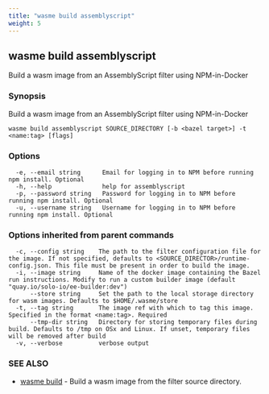 ```yaml
---
title: "wasme build assemblyscript"
weight: 5
---
```

## wasme build assemblyscript

Build a wasm image from an AssemblyScript filter using NPM-in-Docker

### Synopsis

Build a wasm image from an AssemblyScript filter using NPM-in-Docker

```
wasme build assemblyscript SOURCE_DIRECTORY [-b <bazel target>] -t <name:tag> [flags]
```

### Options

```
  -e, --email string      Email for logging in to NPM before running npm install. Optional
  -h, --help              help for assemblyscript
  -p, --password string   Password for logging in to NPM before running npm install. Optional
  -u, --username string   Username for logging in to NPM before running npm install. Optional
```

### Options inherited from parent commands

```
  -c, --config string    The path to the filter configuration file for the image. If not specified, defaults to <SOURCE_DIRECTOR>/runtime-config.json. This file must be present in order to build the image.
  -i, --image string     Name of the docker image containing the Bazel run instructions. Modify to run a custom builder image (default "quay.io/solo-io/ee-builder:dev")
      --store string     Set the path to the local storage directory for wasm images. Defaults to $HOME/.wasme/store
  -t, --tag string       The image ref with which to tag this image. Specified in the format <name:tag>. Required
      --tmp-dir string   Directory for storing temporary files during build. Defaults to /tmp on OSx and Linux. If unset, temporary files will be removed after build
  -v, --verbose          verbose output
```

### SEE ALSO

* [wasme build](../wasme_build)	 - Build a wasm image from the filter source directory.

